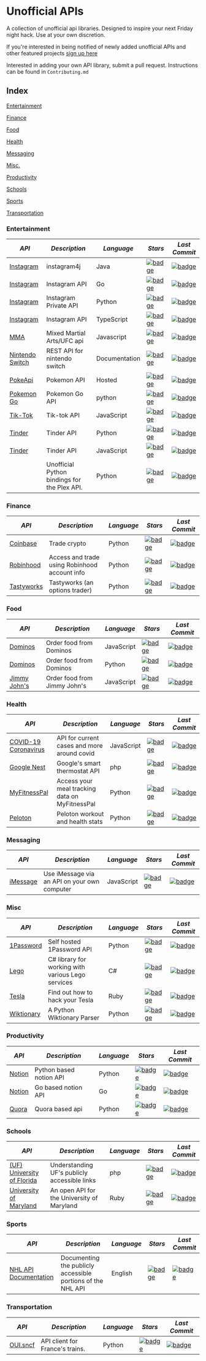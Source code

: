 # Unofficial APIs
A collection of unofficial api libraries. Designed to inspire your next Friday night hack. Use at your own discretion.

If you're interested in being notified of newly added unofficial APIs and other featured projects [sign up here](https://forms.gle/e8nCivpTBNftNtgGA)

Interested in adding your own API library, submit a pull request. Instructions can be found in `Contributing.md`


## Index
[Entertainment](#entertainment)

[Finance](#finance)

[Food](#food)

[Health](#health)

[Messaging](#messaging)

[Misc.](#misc)

[Productivity](#productivity)

[Schools](#schools)

[Sports](#sports)

[Transportation](#transportation)

### Entertainment
| *API*                                                                  | *Description*                                | *Language*    | *Stars*                                                                                                                                                                                     | *Last Commit*                                                                                                                                   |
| ---------------------------------------------------------------------- | -------------------------------------------- | ------------- | ------------------------------------------------------------------------------------------------------------------------------------------------------------------------------------------- | ----------------------------------------------------------------------------------------------------------------------------------------------- |
| [Instagram](https://github.com/instagram4j/instagram4j)                | instagram4j                                  | Java          | [![badge](https://img.shields.io/github/stars/instagram4j/instagram4j.svg?style=social&label=Star&maxAge=2592000)](https://github.com/instagram4j/instagram4j/stargazers)                   | [![badge](https://img.shields.io/github/last-commit/instagram4j/instagram4j.svg)](https://github.com/instagram4j/instagram4j)                   |
| [Instagram](https://github.com/ahmdrz/goinsta)                         | Instagram API                                | Go            | [![badge](https://img.shields.io/github/stars/ahmdrz/goinsta.svg?style=social&label=Star&maxAge=2592000)](https://github.com/ahmdrz/goinsta/stargazers)                                     | [![badge](https://img.shields.io/github/last-commit/ahmdrz/goinsta.svg)](https://github.com/ahmdrz/goinsta)                                     |
| [Instagram](https://github.com/ping/instagram_private_api)             | Instagram Private API                        | Python        | [![badge](https://img.shields.io/github/stars/ping/instagram_private_api.svg?style=social&label=Star&maxAge=2592000)](https://github.com/ping/instagram_private_api/stargazers)             | [![badge](https://img.shields.io/github/last-commit/ping/instagram_private_api.svg)](https://github.com/ping/instagram_private_api)             |
| [Instagram](https://github.com/dilame/instagram-private-api)           | Instagram API                                | TypeScript    | [![badge](https://img.shields.io/github/stars/dilame/instagram-private-api.svg?style=social&label=Star&maxAge=2592000)](https://github.com/dilame/instagram-private-api/stargazers)         | [![badge](https://img.shields.io/github/last-commit/dilame/instagram-private-api.svg)](https://github.com/dilame/instagram-private-api)         |
| [MMA](https://github.com/valish/mma-api)                               | Mixed Martial Arts/UFC api                   | Javascript    | [![badge](https://img.shields.io/github/stars/valish/mma-api.svg?style=social&label=Star&maxAge=2592000)](https://github.com/valish/mma-api/stargazers)                                     | [![badge](https://img.shields.io/github/last-commit/valish/mma-api.svg)](https://github.com/valish/mma-api)                                     |
| [Nintendo Switch](https://github.com/ZekeSnider/NintendoSwitchRESTAPI) | REST API for nintendo switch                 | Documentation | [![badge](https://img.shields.io/github/stars/ZekeSnider/NintendoSwitchRESTAPI.svg?style=social&label=Star&maxAge=2592000)](https://github.com/ZekeSnider/NintendoSwitchRESTAPI/stargazers) | [![badge](https://img.shields.io/github/last-commit/ZekeSnider/NintendoSwitchRESTAPI.svg)](https://github.com/ZekeSnider/NintendoSwitchRESTAPI) |
| [PokeApi](https://github.com/PokeAPI/pokeapi)                          | Pokemon API                                  | Hosted        | [![badge](https://img.shields.io/github/stars/PokeAPI/pokeapi.svg?style=social&label=Star&maxAge=2592000)](https://github.com/PokeAPI/pokeapi/stargazers)                                   | [![badge](https://img.shields.io/github/last-commit/PokeAPI/pokeapi.svg)](https://github.com/PokeAPI/pokeapi)                                   |
| [Pokemon Go](https://github.com/pogodevorg/pgoapi)                     | Pokemon Go API                               | python        | [![badge](https://img.shields.io/github/stars/pogodevorg/pgoapi.svg?style=social&label=Star&maxAge=2592000)](https://github.com/pogodevorg/pgoapi/stargazers)                               | [![badge](https://img.shields.io/github/last-commit/pogodevorg/pgoapi.svg)](https://github.com/pogodevorg/pgoapi)                               |
| [Tik-Tok](https://github.com/szdc/tiktok-api)                          | Tik-tok API                                  | JavaScript    | [![badge](https://img.shields.io/github/stars/szdc/tiktok-api.svg?style=social&label=Star&maxAge=2592000)](https://github.com/szdc/tiktok-api/stargazers)                                   | [![badge](https://img.shields.io/github/last-commit/szdc/tiktok-api.svg)](https://github.com/szdc/tiktok-api)                                   |
| [Tinder](https://github.com/fbessez/Tinder)                            | Tinder API                                   | Python        | [![badge](https://img.shields.io/github/stars/fbessez/Tinder.svg?style=social&label=Star&maxAge=2592000)](https://github.com/fbessez/Tinder/stargazers)                                     | [![badge](https://img.shields.io/github/last-commit/fbessez/Tinder.svg)](https://github.com/fbessez/Tinder)                                     |
| [Tinder](https://github.com/tinderjs/tinderjs)                         | Tinder API                                   | JavaScript    | [![badge](https://img.shields.io/github/stars/tinderjs/tinderjs.svg?style=social&label=Star&maxAge=2592000)](https://github.com/tinderjs/tinderjs/stargazers)                               | [![badge](https://img.shields.io/github/last-commit/tinderjs/tinderjs.svg)](https://github.com/tinderjs/tinderjs)                               |
| [<Plex>](https://github.com/pkkid/python-plexapi)                      | Unofficial Python bindings for the Plex API. | Python        | [![badge](https://img.shields.io/github/stars/pkkid/python-plexapi.svg?style=social&label=Star&maxAge=2592000)](https://github.com/XXX/stargazers)                                          | [![badge](https://img.shields.io/github/last-commit/pkkid/python-plexapi)](https://github.com/pkkid/python-plexapi)                             |

### Finance

| *API*                                                           | *Description*                                 | *Language* | *Stars*                                                                                                                                                                                 | *Last Commit*                                                                                                                               |
| --------------------------------------------------------------- | --------------------------------------------- | ---------- | --------------------------------------------------------------------------------------------------------------------------------------------------------------------------------------- | ------------------------------------------------------------------------------------------------------------------------------------------- |
| [Coinbase](https://github.com/danpaquin/coinbasepro-python)     | Trade crypto                                  | Python     | [![badge](https://img.shields.io/github/stars/danpaquin/coinbasepro-python.svg?style=social&label=Star&maxAge=2592000)](https://github.com/danpaquin/coinbasepro-python/stargazers)     | [![badge](https://img.shields.io/github/last-commit/danpaquin/coinbasepro-python.svg)](https://github.com/danpaquin/coinbasepro-python)     |
| [Robinhood](https://github.com/robinhood-unofficial/pyrh)       | Access and trade using Robinhood account info | Python     | [![badge](https://img.shields.io/github/stars/robinhood-unofficial/pyrh.svg?style=social&label=Star&maxAge=2592000)](https://github.com/robinhood-unofficial/pyrh/stargazers)           | [![badge](https://img.shields.io/github/last-commit/robinhood-unofficial/pyrh.svg)](https://github.com/robinhood-unofficial/pyrh)           |
| [Tastyworks](https://github.com/boyan-soubachov/tastyworks_api) | Tastyworks (an options trader)                | Python     | [![badge](https://img.shields.io/github/stars/boyan-soubachov/tastyworks_api.svg?style=social&label=Star&maxAge=2592000)](https://github.com/boyan-soubachov/tastyworks_api/stargazers) | [![badge](https://img.shields.io/github/last-commit/boyan-soubachov/tastyworks_api.svg)](https://github.com/boyan-soubachov/tastyworks_api) |

### Food

| *API*                                                              | *Description*                | *Language* | *Stars*                                                                                                                                                                                             | *Last Commit*                                                                                                                                           |
| ------------------------------------------------------------------ | ---------------------------- | ---------- | --------------------------------------------------------------------------------------------------------------------------------------------------------------------------------------------------- | ------------------------------------------------------------------------------------------------------------------------------------------------------- |
| [Dominos](https://github.com/RIAEvangelist/node-dominos-pizza-api) | Order food from Dominos      | JavaScript | [![badge](https://img.shields.io/github/stars/RIAEvangelist/node-dominos-pizza-api.svg?style=social&label=Star&maxAge=2592000)](https://github.com/RIAEvangelist/node-dominos-pizza-api/stargazers) | [![badge](https://img.shields.io/github/last-commit/RIAEvangelist/node-dominos-pizza-api.svg)](https://github.com/RIAEvangelist/node-dominos-pizza-api) |
| [Dominos](https://github.com/tomasbasham/dominos)                  | Order food from Dominos      | Python     | [![badge](https://img.shields.io/github/stars/tomasbasham/dominos.svg?style=social&label=Star&maxAge=2592000)](https://github.com/tomasbasham/dominos/stargazers)                                   | [![badge](https://img.shields.io/github/last-commit/tomasbasham/dominos.svg)](https://github.com/tomasbasham/dominos)                                   |
| [Jimmy John's](https://github.com/mmahler2/JimmyJohns)             | Order food from Jimmy John's | JavaScript | [![badge](https://img.shields.io/github/stars/mmahler2/JimmyJohns.svg?style=social&label=Star&maxAge=2592000)](https://github.com/mmahler2/JimmyJohns/stargazers)                                   | [![badge](https://img.shields.io/github/last-commit/mmahler2/JimmyJohns.svg)](https://github.com/mmahler2/JimmyJohns)                                   |

### Health

| *API*                                                                 | *Description*                                  | *Language* | *Stars*                                                                                                                                                                                         | *Last Commit*                                                                                                                                   |
| --------------------------------------------------------------------- | ---------------------------------------------- | ---------- | ----------------------------------------------------------------------------------------------------------------------------------------------------------------------------------------------- | ----------------------------------------------------------------------------------------------------------------------------------------------- |
| [COVID-19 Coronavirus](https://github.com/NovelCOVID/API)             | API for current cases and more around covid    | JavaScript | [![badge](https://img.shields.io/github/stars/NovelCOVID/API.svg?style=social&label=Star&maxAge=2592000)](https://github.com/NovelCOVID/API/stargazers)                                         | [![badge](https://img.shields.io/github/last-commit/NovelCOVID/API.svg)](https://github.com/NovelCOVID/API)                                     |
| [Google Nest](https://github.com/gboudreau/nest-api)                  | Google's smart thermostat API                  | php        | [![badge](https://img.shields.io/github/stars/gboudreau/nest-api.svg?style=social&label=Star&maxAge=2592000)](https://github.com/gboudreau/nest-api/stargazers)                                 | [![badge](https://img.shields.io/github/last-commit/gboudreau/nest-api.svg)](https://github.com/gboudreau/nest-api)                             |
| [MyFitnessPal](https://github.com/coddingtonbear/python-myfitnesspal) | Access your meal tracking data on MyFitnessPal | Python     | [![badge](https://img.shields.io/github/stars/coddingtonbear/python-myfitnesspal.svg?style=social&label=Star&maxAge=2592001)](https://github.com/coddingtonbear/python-myfitnesspal/stargazers) | [![badge](https://img.shields.io/github/last-commit/coddingtonbear/python-myfitnesspal)](https://github.com/coddingtonbear/python-myfitnesspal) |
| [Peloton](https://github.com/geudrik/peloton-client-library)          | Peloton workout and health stats               | Python     | [![badge](https://img.shields.io/github/stars/geudrik/peloton-client-library.svg?style=social&label=Star&maxAge=2592000)](https://github.com/geudrik/peloton-client-library/stargazers)         | [![badge](https://img.shields.io/github/last-commit/geudrik/peloton-client-library.svg)](https://github.com/geudrik/peloton-client-library)     |



### Messaging

| *API*                                                        | *Description*                                | *Language* | *Stars*                                                                                                                                                                               | *Last Commit*                                                                                                                             |
| ------------------------------------------------------------ | -------------------------------------------- | ---------- | ------------------------------------------------------------------------------------------------------------------------------------------------------------------------------------- | ----------------------------------------------------------------------------------------------------------------------------------------- |
| [iMessage](https://github.com/wtfaremyinitials/osa-imessage) | Use iMessage via an API on your own computer | JavaScript | [![badge](https://img.shields.io/github/stars/wtfaremyinitials/osa-imessage.svg?style=social&label=Star&maxAge=2592000)](https://github.com/wtfaremyinitials/osa-imessage/stargazers) | [![badge](https://img.shields.io/github/last-commit/wtfaremyinitials/osa-imessage.svg)](https://github.com/wtfaremyinitials/osa-imessage) |

### Misc

| *API*                                                       | *Description*                                     | *Language* | *Stars*                                                                                                                                                                           | *Last Commit*                                                                                                                         |
| ----------------------------------------------------------- | ------------------------------------------------- | ---------- | --------------------------------------------------------------------------------------------------------------------------------------------------------------------------------- | ------------------------------------------------------------------------------------------------------------------------------------- |
| [1Password](https://github.com/lettdigital/onepassword-api) | Self hosted 1Password API                         | Python     | [![badge](https://img.shields.io/github/stars/lettdigital/onepassword-api.svg?style=social&label=Star&maxAge=2592000)](https://github.com/lettdigital/onepassword-api/stargazers) | [![badge](https://img.shields.io/github/last-commit/lettdigital/onepassword-api.svg)](https://github.com/lettdigital/onepassword-api) |
| [Lego](https://github.com/rolledback/LegoSharp)             | C# library for working with various Lego services | C#         | [![badge](https://img.shields.io/github/stars/rolledback/LegoSharp.svg?style=social&label=Star&maxAge=2592000)](https://github.com/rolledback/LegoSharp/stargazers)               | [![badge](https://img.shields.io/github/last-commit/rolledback/LegoSharp)](https://github.com/rolledback/LegoSharp)                   |
| [Tesla](https://github.com/timdorr/tesla-api)               | Find out how to hack your Tesla                   | Ruby       | [![badge](https://img.shields.io/github/stars/timdorr/tesla-api.svg?style=social&label=Star&maxAge=2592000)](https://github.com/timdorr/tesla-api/stargazers)                     | [![badge](https://img.shields.io/github/last-commit/timdorr/tesla-api.svg)](https://github.com/timdorr/tesla-api)                     |
| [Wiktionary](https://github.com/Suyash458/WiktionaryParser) | A Python Wiktionary Parser                        | Python     | [![badge](https://img.shields.io/github/stars/Suyash458/WiktionaryParser.svg?style=social&label=Star&maxAge=2592000)](https://github.com/Suyash458/WiktionaryParser)              | [![badge](https://img.shields.io/github/last-commit/Suyash458/WiktionaryParser.svg)](https://github.com/Suyash458/WiktionaryParser)   |

### Productivity

| *API*                                          | *Description*           | *Language* | *Stars*                                                                                                                                                       | *Last Commit*                                                                                                     |
| ---------------------------------------------- | ----------------------- | ---------- | ------------------------------------------------------------------------------------------------------------------------------------------------------------- | ----------------------------------------------------------------------------------------------------------------- |
| [Notion](https://github.com/jamalex/notion-py) | Python based notion API | Python     | [![badge](https://img.shields.io/github/stars/jamalex/notion-py.svg?style=social&label=Star&maxAge=2592000)](https://github.com/jamalex/notion-py/stargazers) | [![badge](https://img.shields.io/github/last-commit/jamalex/notion-py.svg)](https://github.com/jamalex/notion-py) |
| [Notion](https://github.com/kjk/notionapi)     | Go based notion API     | Go         | [![badge](https://img.shields.io/github/stars/kjk/notionapi.svg?style=social&label=Star&maxAge=2592000)](https://github.com/kjk/notionapi/stargazers)         | [![badge](https://img.shields.io/github/last-commit/kjk/notionapi.svg)](https://github.com/kjk/notionapi)         |
| [Quora](https://github.com/csu/quora-api)      | Quora based api         | Python     | [![badge](https://img.shields.io/github/stars/csu/quora-api.svg?style=social&label=Star&maxAge=2592000)](https://github.com/csu/quora-api/stargazers)         | [![badge](https://img.shields.io/github/last-commit/csu/quora-api.svg)](https://github.com/csu/quora-api)         |

### Schools

| *API*                                                                | *Description*                                | *Language* | *Stars*                                                                                                                                                           | *Last Commit*                                                                                                         |
| -------------------------------------------------------------------- | -------------------------------------------- | ---------- | ----------------------------------------------------------------------------------------------------------------------------------------------------------------- | --------------------------------------------------------------------------------------------------------------------- |
| [(UF) University of Florida](https://github.com/Rolstenhouse/uf_api) | Understanding UF's publicly accessible links | php        | [![badge](https://img.shields.io/github/stars/Rolstenhouse/uf_api.svg?style=social&label=Star&maxAge=2592000)](https://github.com/Rolstenhouse/uf_api/stargazers) | [![badge](https://img.shields.io/github/last-commit/Rolstenhouse/uf_api.svg)](https://github.com/Rolstenhouse/uf_api) |
| [University of Maryland](https://github.com/umdio/umdio)             | An open API for the University of Maryland   | Ruby       | [![badge](https://img.shields.io/github/stars/umdio/umdio.svg?style=social&label=Star&maxAge=2592000)](https://github.com/umdio/umdio/stargazers)                 | [![badge](https://img.shields.io/github/last-commit/umdio/umdio)](https://github.com/umdio/umdio)                     |

### Sports

| *API*                                                     | *Description*                                               | *Language* | *Stars*                                                                                                                                                                                          | *Last Commit*                                                                                                                                                                                       |
| --------------------------------------------------------- | ----------------------------------------------------------- | ---------- | ------------------------------------------------------------------------------------------------------------------------------------------------------------------------------------------------ | --------------------------------------------------------------------------------------------------------------------------------------------------------------------------------------------------- |
| [NHL API Documentation](https://gitlab.com/dword4/nhlapi) | Documenting the publicly accessible portions of the NHL API | English    | [![badge](https://img.shields.io/badge/dynamic/json?url=https://gitlab.com/api/v4/projects/6582969&label=Stars&query=star_count&color=important&style=social)](https://gitlab.com/dword4/nhlapi) | [![badge](https://img.shields.io/badge/dynamic/json?url=https://gitlab.com/api/v4/projects/6582969&label=Last%20Activity&query=last_activity_at&color=important)](https://gitlab.com/dword4/nhlapi) |

### Transportation

| *API*                                                | *Description*                   | *Language* | *Stars*                                                                                                                                                               | *Last Commit*                                                                                                             |
| ---------------------------------------------------- | ------------------------------- | ---------- | --------------------------------------------------------------------------------------------------------------------------------------------------------------------- | ------------------------------------------------------------------------------------------------------------------------- |
| [OUI.sncf](https://github.com/maxmouchet/locomotive) | API client for France's trains. | Python     | [![badge](https://img.shields.io/github/stars/maxmouchet/locomotive.svg?style=social&label=Star&maxAge=2592000)](https://github.com/maxmouchet/locomotive/stargazers) | [![badge](https://img.shields.io/github/last-commit/maxmouchet/locomotive.svg)](https://github.com/maxmouchet/locomotive) |

